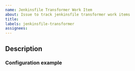```yaml
---
name: Jenkinsfile Transformer Work Item
about: Issue to track jenkinsfile transformer work items
title: 
labels: jenkinsfile-transformer
assignees:
---
```


## Description

### Configuration example

```xml

```
